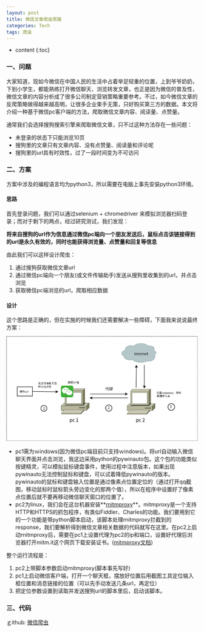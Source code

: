 ```yaml
---
layout: post
title: 微信文章爬虫思路
categories: Tech
tags: 爬虫
---
```


* content
{:toc}


### 一、问题

大家知道，现如今微信在中国人民的生活中占着举足轻重的位置，上到爷爷奶奶，下到小学生，都能熟练打开微信聊天、浏览转发文章，也正是因为微信的普及性，微信文章的内容分析成了很多公司制定营销策略重要参考。不过，如今微信文章的反爬策略做得越来越高明，让很多企业束手无策，只好购买第三方的数据。本文将介绍一种基于微信pc客户端的方法，爬取微信文章内容、阅读量、点赞量。

通常我们会选择搜狗搜索引擎来爬取微信文章，只不过这种方法存在一些问题：

- 未登录的状态下只能浏览10页
- 搜狗里的文章只有文章内容、没有点赞量、阅读量和评论呢
- 搜狗里的url具有时效性，过了一段时间变为不可访问






### 二、方案

方案中涉及的编程语言均为python3，所以需要在电脑上事先安装python3环境。

#### 思路

首先登录问题，我们可以通过selenium + chromedriver 来模拟浏览器扫码登录；而对于剩下的两点，经过研究测试，我们发现：

**将来自搜狗的url作为信息通过微信pc端向一个朋友发送后，鼠标点击该链接得到的url是永久有效的，同时也能获得浏览量、点赞量和回复等信息**

由此我们可以这样设计爬虫：

1. 通过搜狗获取微信文章url
2. 通过微信pc端向一个朋友(或文件传输助手)发送从搜狗里收集到的url，并点击浏览
3. 获取微信pc端浏览的url，爬取相应数据




#### 设计

这个思路是正确的，但在实施的时候我们还需要解决一些障碍，下面我来说说最终方案：

![流程图](/posts_pic/2018-06/2018-06-16-a-method-of-crawling-wechat-article/liucheng.png)



- pc1需为ｗindows(因为微信pc端目前只支持ｗindows)。将url自动输入微信聊天界面并点击浏览，我这边采用python的pywinauto包。这个包的功能类似按键精灵，可以模拟鼠标键盘事件，使用过程中注意版本，如果出现pywinauto无法控制鼠标和键盘，可以试着降低pywinauto的版本。pywinauto的鼠标和键盘输入位置是通过像素点位置定位的（通过打开qq截图，移动鼠标时鼠标箭头旁边变化的那两个值），所以在程序中设置好了像素点位置后就不要再移动微信聊天窗口的位置了。
- pc2为linux，我们会在这台机器安装**[ｍitmproxy](https://mitmproxy.org)**。mitmproxy是一个支持HTTP和HTTPS的抓包程序，有类似Fiddler、Charles的功能。我们要用到它的一个功能是带python脚本启动，该脚本处理ｍitmproxy拦截到的response，我们要解析得到微信文章相关数据的代码就写在这里。在pc2上启动ｍitmproxy后，需要在pc1上设置代理为pc2的ip和端口，设置好代理后浏览器打开mitm.it这个网页下载安装证书。([mitmproxy文档](http://docs.mitmproxy.org/en/v0.18.2/introduction.html))

整个运行流程是：
1. pc2上带脚本参数启动ｍitmproxy(脚本事先写好)
2. pc1上启动微信客户端，打开一个聊天框，摆放好位置后用截图工具定位输入框位置和消息链接的位置（可以先手动发送几条url，再定位）
3. 把定位参数设置到读取并发送搜狗url的脚本里后，启动该脚本。




### 三、代码

ｇithub: [微信爬虫](https://github.com/Brook-Lan/wechat)









